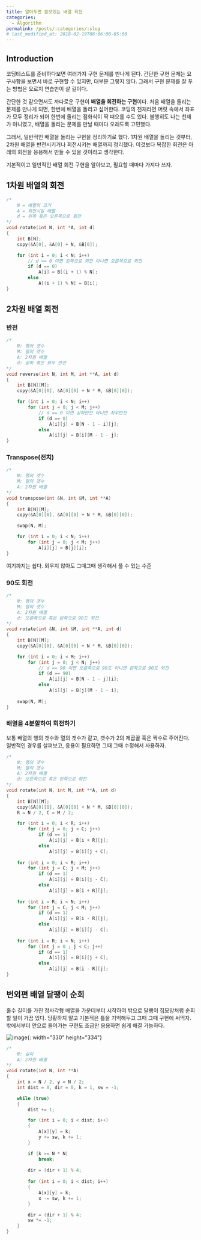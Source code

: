```yaml
---
title: 알아두면 쓸모있는 배열 회전
categories: 
  - Algorithm
permalink: /posts/:categories/:slug
# last_modified_at: 2018-02-19T08:06:00-05:00
---
```


## Introduction

코딩테스트를 준비하다보면 여러가지 구현 문제를 만나게 된다.
간단한 구현 문제는 요구사항을 보면서 바로 구현할 수 있지만, 대부분 그렇지 않다.
그래서 구현 문제를 잘 푸는 방법은 오로지 연습만이 살 길이다.

간단한 것 같으면서도 까다로운 구현이 **배열을 회전하는 구현**이다.
처음 배열을 돌리는 문제를 만나게 되면, 한번에 배열을 돌리고 싶어한다.
코딩의 천재라면 머릿 속에서 좌표가 모두 정리가 되어 한번에 돌리는 점화식이 딱 떠오를 수도 있다.
불행히도 나는 천재가 아니였고, 배열을 돌리는 문제를 만날 때마다 오래도록 고민했다.

그래서, 일반적인 배열을 돌리는 구현을 정리하기로 했다.
1차원 배열을 돌리는 것부터, 2차원 배열을 반전시키거나 회전시키는 배열까지 정리했다.
이것보다 복잡한 회전은 아래의 회전을 응용해서 만들 수 있을 것이라고 생각한다.

기본적이고 일반적인 배열 회전 구현을 알아보고, 필요할 때마다 가져다 쓰자.

## 1차원 배열의 회전

```cpp
/*
    N = 배열의 크기
    A = 회전시킬 배열
    d = 왼쪽 혹은 오른쪽으로 회전
*/
void rotate(int N, int *A, int d)
{
    int B[N];
    copy(&A[0], &A[0] + N, &B[0]);

    for (int i = 0; i < N; i++)
        // d == 0 이면 왼쪽으로 회전 아니면 오른쪽으로 회전
        if (d == 0)
            A[i] = B[(i + 1) % N];
        else
            A[(i + 1) % N] = B[i];
}
```

## 2차원 배열 회전

### 반전

```cpp
/*
    N: 행의 갯수
    M: 열의 갯수
    A: 2차원 배열
    d: 상하 혹은 좌우 반전
*/
void reverse(int N, int M, int **A, int d)
{
    int B[N][M];
    copy(&A[0][0], &A[0][0] + N * M, &B[0][0]);

    for (int i = 0; i < N; i++)
        for (int j = 0; j < M; j++)
            // d == 0 이면 상하반전 아니면 좌우반전
            if (d == 0)
                A[i][j] = B[N - 1 - i][j];
            else
                A[i][j] = B[i][M - 1 - j];
}
```

### Transpose(전치)

```cpp
/*
    N: 행의 갯수
    M: 열의 갯수
    A: 2차원 배열
*/
void transpose(int &N, int &M, int **A)
{
    int B[N][M];
    copy(&A[0][0], &A[0][0] + N * M, &B[0][0]);

    swap(N, M);

    for (int i = 0; i < N; i++)
        for (int j = 0; j < M; j++)
            A[i][j] = B[j][i];
}
```

여기까지는 쉽다. 외우지 않아도 그때그때 생각해서 풀 수 있는 수준

### 90도 회전

```cpp
/*
    N: 행의 갯수
    M: 열의 갯수
    A: 2차원 배열
    d: 오른쪽으로 혹은 왼쪽으로 90도 회전
*/
void rotate(int &N, int &M, int **A, int d)
{
    int B[N][M];
    copy(&A[0][0], &A[0][0] + N * M, &B[0][0]);

    for (int i = 0; i < M; i++)
        for (int j = 0; j < N; j++)
            // d == 90 이면 오른쪽으로 90도 아니면 왼쪽으로 90도 회전
            if (d == 90)
                A[i][j] = B[N - 1 - j][i];
            else
                A[i][j] = B[j][M - 1 - i];
    
    swap(N, M);
}
```

### 배열을 4분할하여 회전하기

보통 배열의 행의 갯수와 열의 갯수가 같고, 갯수가 2의 제곱꼴 혹은 짝수로 주어진다.
일반적인 경우를 살펴보고, 응용이 필요하면 그때 그때 수정해서 사용하자.

```cpp
/*
    N: 행의 갯수
    M: 열의 갯수
    A: 2차원 배열
    d: 오른쪽으로 혹은 왼쪽으로 회전
*/
void rotate(int N, int M, int **A, int d)
{
    int B[N][M];
    copy(&A[0][0], &A[0][0] + N * M, &B[0][0]);
    R = N / 2, C = M / 2;

    for (int i = 0; i < R; i++)
        for (int j = 0; j < C; j++)
            if (d == 1)
                A[i][j] = B[i + R][j];
            else
                A[i][j] = B[i][j + C];
    
    for (int i = 0; i < R; i++)
        for (int j = C; j < M; j++)
            if (d == 1)
                A[i][j] = B[i][j - C];
            else
                A[i][j] = B[i + R][j];
    
    for (int i = R; i < N; i++)
        for (int j = C; j < M; j++)
            if (d == 1)
                A[i][j] = B[i - R][j];
            else
                A[i][j] = B[i][j - C];
    
    for (int i = R; i < N; i++)
        for (int j = 0 ; j < C; j++)
            if (d == 1)
                A[i][j] = B[i][j + C];
            else
                A[i][j] = B[i - R][j];
}
```

## 번외편 배열 달팽이 순회

홀수 길이를 가진 정사각형 배열을 가운데부터 시작하여 밖으로 달팽이 집모양처럼 순회할 일이 가끔 있다.
당황하지 말고 기본적은 틀을 기억해두고 그때 그때 구현에 써먹자.
밖에서부터 안으로 들어가는 구현도 조금만 응용하면 쉽게 해결 가능하다.

![image](https://upload.acmicpc.net/37e7aa13-0f2b-49d6-af68-e745537b1ea3/-/preview/){: width="330" height="334"}

```cpp
/*
    N: 길이
    A: 2차원 배열
*/
void rotate(int N, int **A)
{
    int x = N / 2, y = N / 2;
    int dist = 0, dir = 0, k = 1, sw = -1;

    while (true)
    {
        dist += 1;

        for (int i = 0; i < dist; i++)
        {
            A[x][y] = k;
            y += sw, k += 1;
        }

        if (k >= N * N)
            break;
        
        dir = (dir + 1) % 4;
        
        for (int i = 0; i < dist; i++)
        {
            A[x][y] = k;
            x -= sw, k += 1;
        }

        dir = (dir + 1) % 4;
        sw *= -1;
    }
}
```
